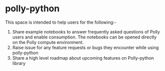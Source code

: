 # polly-python
This space is intended to help users for the following:-
1. Share example notebooks to answer frequently asked questions of Polly users and enable consumption. The notebooks can be opened directly on the Polly compute environment.
2. Raise issue for any feature requests or bugs they encounter while using polly-python
3. Share a high level roadmap about upcoming features on Polly-python library 
